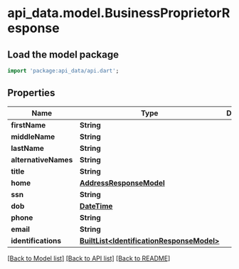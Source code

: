 # api_data.model.BusinessProprietorResponse

## Load the model package
```dart
import 'package:api_data/api.dart';
```

## Properties
Name | Type | Description | Notes
------------ | ------------- | ------------- | -------------
**firstName** | **String** |  | [optional] 
**middleName** | **String** |  | [optional] 
**lastName** | **String** |  | [optional] 
**alternativeNames** | **String** |  | [optional] 
**title** | **String** |  | [optional] 
**home** | [**AddressResponseModel**](AddressResponseModel.md) |  | [optional] 
**ssn** | **String** |  | [optional] 
**dob** | [**DateTime**](DateTime.md) |  | [optional] 
**phone** | **String** |  | [optional] 
**email** | **String** |  | [optional] 
**identifications** | [**BuiltList&lt;IdentificationResponseModel&gt;**](IdentificationResponseModel.md) |  | [optional] 

[[Back to Model list]](../README.md#documentation-for-models) [[Back to API list]](../README.md#documentation-for-api-endpoints) [[Back to README]](../README.md)


